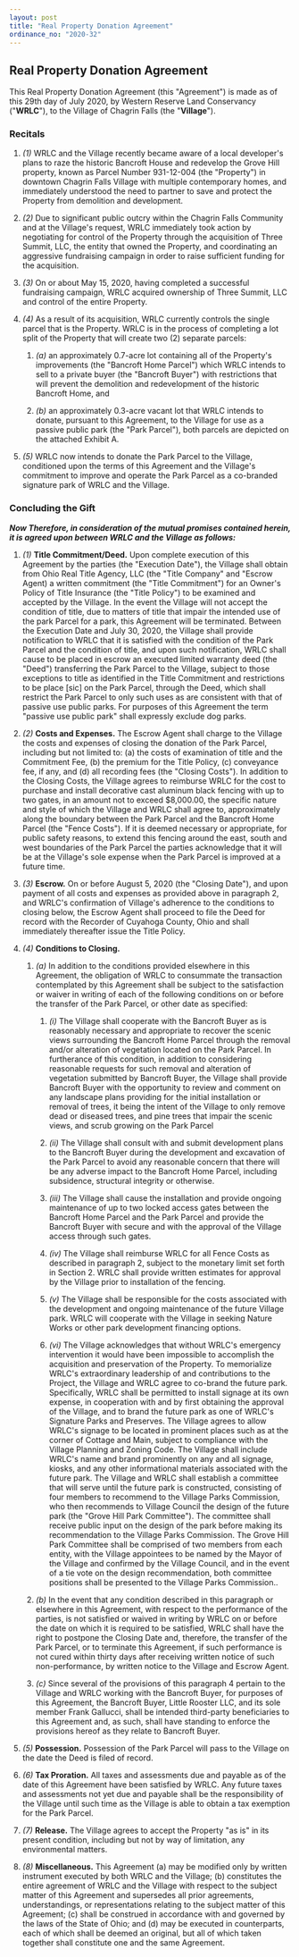 ```yaml
---
layout: post
title: "Real Property Donation Agreement"
ordinance_no: "2020-32"
---
```


## Real Property Donation Agreement

This Real Property Donation Agreement (this "Agreement") is made as of this 29th
day of July 2020, by Western Reserve Land Conservancy ("**WRLC**"), to the
Village of Chagrin Falls (the "**Village**").

### Recitals

1. _(1)_ WRLC and the Village recently became aware of a local developer's plans
to raze the historic Bancroft House and redevelop the Grove Hill property, known
as Parcel Number 931-12-004 (the "Property") in downtown Chagrin Falls Village
with multiple contemporary homes, and immediately understood the need to partner
to save and protect the Property from demolition and development.

2. _(2)_ Due to significant public outcry within the Chagrin Falls Community and
at the Village's request, WRLC immediately took action by negotiating for
control of the Property through the acquisition of Three Summit, LLC, the entity
that owned the Property, and coordinating an aggressive fundraising campaign in
order to raise sufficient funding for the acquisition.

3. _(3)_ On or about May 15, 2020, having completed a successful fundraising
campaign, WRLC acquired ownership of Three Summit, LLC and control of the entire
Property.

4. _(4)_ As a result of its acquisition, WRLC currently controls the single
parcel that is the Property. WRLC is in the process of completing a lot split of
the Property that will create two (2) separate parcels:

    1. _(a)_ an approximately 0.7-acre lot containing all of the Property's
    improvements (the "Bancroft Home Parcel") which WRLC intends to sell to a
    private buyer (the "Bancroft Buyer") with restrictions that will prevent the
    demolition and redevelopment of the historic Bancroft Home, and

    2. _(b)_ an approximately 0.3-acre vacant lot that WRLC intends to donate,
    pursuant to this Agreement, to the Village for use as a passive public park
    (the "Park Parcel"), both parcels are depicted on the attached Exhibit A.

5. _(5)_ WRLC now intends to donate the Park Parcel to the Village, conditioned
upon the terms of this Agreement and the Village's commitment to improve and
operate the Park Parcel as a co-branded signature park of WRLC and the Village.

### Concluding the Gift

**_Now Therefore, in consideration of the mutual promises contained herein, it is agreed upon between WRLC and the Village as follows:_**

1. _(1)_ **Title Commitment/Deed.** Upon complete execution of this Agreement by
the parties (the "Execution Date"), the Village shall obtain from Ohio Real
Title Agency, LLC (the "Title Company" and "Escrow Agent) a written commitment
(the "Title Commitment") for an Owner's Policy of Title Insurance (the "Title
Policy") to be examined and accepted by the Village. In the event the Village
will not accept the condition of title, due to matters of title that impair the
intended use of the park Parcel for a park, this Agreement will be terminated.
Between the Execution Date and July 30, 2020, the Village shall provide
notification to WRLC that it is satisfied with the condition of the Park Parcel
and the condition of title, and upon such notification, WRLC shall cause to be
placed in escrow an executed limited warranty deed (the "Deed") transferring the
Park Parcel to the Village, subject to those exceptions to title as identified
in the Title Commitment and restrictions to be place [sic] on the Park Parcel,
through the Deed, which shall restrict the Park Parcel to only such uses as are
consistent with that of passive use public parks. For purposes of this Agreement
the term "passive use public park" shall expressly exclude dog parks.

2. _(2)_ **Costs and Expenses.** The Escrow Agent shall charge to the Village
the costs and expenses of closing the donation of the Park Parcel, including but
not limited to: (a) the costs of examination of title and the Commitment Fee,
(b) the premium for the Title Policy, (c) conveyance fee, if any, and (d) all
recording fees (the "Closing Costs"). In addition to the Closing Costs, the
Village agrees to reimburse WRLC for the cost to purchase and install decorative
cast aluminum black fencing with up to two gates, in an amount not to exceed
$8,000.00, the specific nature and style of which the Village and WRLC shall
agree to, approximately along the boundary between the Park Parcel and the
Bancroft Home Parcel (the "Fence Costs"). If it is deemed necessary or
appropriate, for public safety reasons, to extend this fencing around the east,
south and west boundaries of the Park Parcel the parties acknowledge that it
will be at the Village's sole expense when the Park Parcel is improved at a
future time.

3. _(3)_ **Escrow.** On or before August 5, 2020 (the "Closing Date"), and upon
payment of all costs and expenses as provided above in paragraph 2, and WRLC's
confirmation of Village's adherence to the conditions to closing below, the
Escrow Agent shall proceed to file the Deed for record with the Recorder of
Cuyahoga County, Ohio and shall immediately thereafter issue the Title Policy.

4. _(4)_ **Conditions to Closing.**

    1. _(a)_ In addition to the conditions provided elsewhere in this
    Agreement, the obligation of WRLC to consummate the transaction contemplated
    by this Agreement shall be subject to the satisfaction or waiver in writing
    of each of the following conditions on or before the transfer of the Park
    Parcel, or other date as specified:

        1. _(i)_ The Village shall cooperate with the Bancroft Buyer as is
        reasonably necessary and appropriate to recover the scenic views
        surrounding the Bancroft Home Parcel through the removal and/or
        alteration of vegetation located on the Park Parcel. In furtherance of
        this condition, in addition to considering reasonable requests for such
        removal and alteration of vegetation submitted by Bancroft Buyer, the
        Village shall provide Bancroft Buyer with the opportunity to review and
        comment on any landscape plans providing for the initial installation or
        removal of trees, it being the intent of the Village to only remove dead
        or diseased trees, and pine trees that impair the scenic views, and
        scrub growing on the Park Parcel

        2. _(ii)_ The Village shall consult with and submit development plans to
        the Bancroft Buyer during the development and excavation of the Park
        Parcel to avoid any reasonable concern that there will be any adverse
        impact to the Bancroft Home Parcel, including subsidence, structural
        integrity or otherwise.

        3. _(iii)_ The Village shall cause the installation and provide ongoing
        maintenance of up to two locked access gates between the Bancroft Home
        Parcel and the Park Parcel and provide the Bancroft Buyer with secure
        and with the approval of the Village access through such gates.

        4. _(iv)_ The Village shall reimburse WRLC for all Fence Costs as
        described in paragraph 2, subject to the monetary limit set forth in
        Section 2. WRLC shall provide written estimates for approval by the
        Village prior to installation of the fencing.

        5. _(v)_ The Village shall be responsible for the costs associated with
        the development and ongoing maintenance of the future Village park. WRLC
        will cooperate with the Village in seeking Nature Works or other park
        development financing options.

        6. _(vi)_ The Village acknowledges that without WRLC's emergency
        intervention it would have been impossible to accomplish the acquisition
        and preservation of the Property. To memorialize WRLC's extraordinary
        leadership of and contributions to the Project, the Village and WRLC
        agree to co-brand the future park. Specifically, WRLC shall be permitted
        to install signage at its own expense, in cooperation with and by first
        obtaining the approval of the Village, and to brand the future park as
        one of WRLC's Signature Parks and Preserves. The Village agrees to allow
        WRLC's signage to be located in prominent places such as at the corner
        of Cottage and Main, subject to compliance with the Village Planning and
        Zoning Code. The Village shall include WRLC's name and brand prominently
        on any and all signage, kiosks, and any other informational materials
        associated with the future park. The Village and WRLC shall establish a
        committee that will serve until the future park is constructed,
        consisting of four members to recommend to the Village Parks Commission,
        who then recommends to Village Council the design of the future park
        (the "Grove Hill Park Committee"). The committee shall receive public
        input on the design of the park before making its recommendation to
        the Village Parks Commission. The Grove Hill Park Committee shall be
        comprised of two members from each entity, with the Village appointees
        to be named by the Mayor of the Village and confirmed by the Village
        Council, and in the event of a tie vote on the design recommendation,
        both committee positions shall be presented to the Village Parks
        Commission..

    2. _(b)_ In the event that any condition described in this paragraph or
    elsewhere in this Agreement, with respect to the performance of the parties,
    is not satisfied or waived in writing by WRLC on or before the date on which
    it is required to be satisfied, WRLC shall have the right to postpone the
    Closing Date and, therefore, the transfer of the Park Parcel, or to
    terminate this Agreement, if such performance is not cured within thirty
    days after receiving written notice of such non-performance, by written
    notice to the Village and Escrow Agent.

    3. _(c)_ Since several of the provisions of this paragraph 4 pertain to the
    Village and WRLC working with the Bancroft Buyer, for purposes of this
    Agreement, the Bancroft Buyer, Little Rooster LLC, and its sole member Frank
    Gallucci, shall be intended third-party beneficiaries to this Agreement and,
    as such, shall have standing to enforce the provisions hereof as they relate
    to Bancroft Buyer.

5. _(5)_ **Possession.** Possession of the Park Parcel will pass to the Village
on the date the Deed is filed of record.

6. _(6)_ **Tax Proration.** All taxes and assessments due and payable as of the
date of this Agreement have been satisfied by WRLC. Any future taxes and
assessments not yet due and payable shall be the responsibility of the Village
until such time as the Village is able to obtain a tax exemption for the Park
Parcel.

7. _(7)_ **Release.** The Village agrees to accept the Property "as is" in its
present condition, including but not by way of limitation, any environmental
matters.

8. _(8)_ **Miscellaneous.** This Agreement (a) may be modified only by written
instrument executed by both WRLC and the Village; (b) constitutes the entire
agreement of WRLC and the Village with respect to the subject matter of this
Agreement and supersedes all prior agreements, understandings, or
representations relating to the subject matter of this Agreement; (c) shall be
construed in accordance with and governed by the laws of the State of Ohio; and
(d) may be executed in counterparts, each of which shall be deemed an original,
but all of which taken together shall constitute one and the same Agreement.
